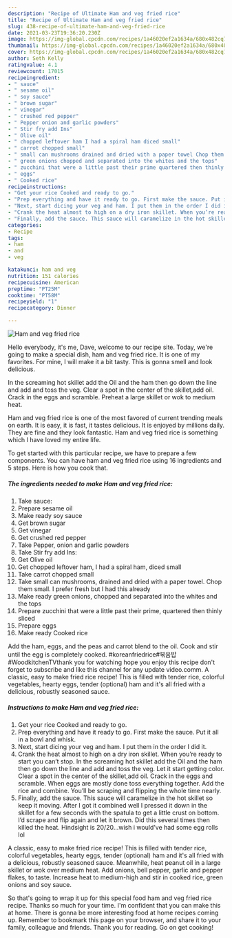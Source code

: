 ```yaml
---
description: "Recipe of Ultimate Ham and veg fried rice"
title: "Recipe of Ultimate Ham and veg fried rice"
slug: 438-recipe-of-ultimate-ham-and-veg-fried-rice
date: 2021-03-23T19:36:20.230Z
image: https://img-global.cpcdn.com/recipes/1a46020ef2a1634a/680x482cq70/ham-and-veg-fried-rice-recipe-main-photo.jpg
thumbnail: https://img-global.cpcdn.com/recipes/1a46020ef2a1634a/680x482cq70/ham-and-veg-fried-rice-recipe-main-photo.jpg
cover: https://img-global.cpcdn.com/recipes/1a46020ef2a1634a/680x482cq70/ham-and-veg-fried-rice-recipe-main-photo.jpg
author: Seth Kelly
ratingvalue: 4.1
reviewcount: 17015
recipeingredient:
- " sauce"
- " sesame oil"
- " soy sauce"
- " brown sugar"
- " vinegar"
- " crushed red pepper"
- " Pepper onion and garlic powders"
- " Stir fry add Ins"
- " Olive oil"
- " chopped leftover ham I had a spiral ham diced small"
- " carrot chopped small"
- " small can mushrooms drained and dried with a paper towel Chop them small I prefer fresh but I had this already"
- " green onions chopped and separated into the whites and the tops"
- " zucchini that were a little past their prime quartered then thinly sliced"
- " eggs"
- " Cooked rice"
recipeinstructions:
- "Get your rice Cooked and ready to go."
- "Prep everything and have it ready to go. First make the sauce. Put it all in a bowl and whisk."
- "Next, start dicing your veg and ham. I put them in the order I did it."
- "Crank the heat almost to high on a dry iron skillet. When you’re ready to start you can’t stop. In the screaming hot skillet add the Oil and the ham then go down the line and add and toss the veg. Let it start getting color. Clear a spot in the center of the skillet,add oil. Crack in the eggs and scramble. When eggs are mostly done toss everything together. Add the rice and combine. You’ll be scraping and flipping the whole time nearly."
- "Finally, add the sauce. This sauce will caramelize in the hot skillet so keep it moving. After I got it combined well I pressed it down in the skillet for a few seconds with the spatula to get a little crust on bottom. I’d scrape and flip again and let it brown. Did this several times then killed the heat. Hindsight is 20/20...wish i would’ve had some egg rolls lol"
categories:
- Recipe
tags:
- ham
- and
- veg

katakunci: ham and veg 
nutrition: 151 calories
recipecuisine: American
preptime: "PT25M"
cooktime: "PT58M"
recipeyield: "1"
recipecategory: Dinner

---
```



![Ham and veg fried rice](https://img-global.cpcdn.com/recipes/1a46020ef2a1634a/680x482cq70/ham-and-veg-fried-rice-recipe-main-photo.jpg)

Hello everybody, it's me, Dave, welcome to our recipe site. Today, we're going to make a special dish, ham and veg fried rice. It is one of my favorites. For mine, I will make it a bit tasty. This is gonna smell and look delicious.

In the screaming hot skillet add the Oil and the ham then go down the line and add and toss the veg. Clear a spot in the center of the skillet,add oil. Crack in the eggs and scramble. Preheat a large skillet or wok to medium heat.

Ham and veg fried rice is one of the most favored of current trending meals on earth. It is easy, it is fast, it tastes delicious. It is enjoyed by millions daily. They are fine and they look fantastic. Ham and veg fried rice is something which I have loved my entire life.


To get started with this particular recipe, we have to prepare a few components. You can have ham and veg fried rice using 16 ingredients and 5 steps. Here is how you cook that.

<!--inarticleads1-->

##### The ingredients needed to make Ham and veg fried rice:

1. Take  sauce:
1. Prepare  sesame oil
1. Make ready  soy sauce
1. Get  brown sugar
1. Get  vinegar
1. Get  crushed red pepper
1. Take  Pepper, onion and garlic powders
1. Take  Stir fry add Ins:
1. Get  Olive oil
1. Get  chopped leftover ham, I had a spiral ham, diced small
1. Take  carrot chopped small
1. Take  small can mushrooms, drained and dried with a paper towel. Chop them small. I prefer fresh but I had this already
1. Make ready  green onions, chopped and separated into the whites and the tops
1. Prepare  zucchini that were a little past their prime, quartered then thinly sliced
1. Prepare  eggs
1. Make ready  Cooked rice


Add the ham, eggs, and the peas and carrot blend to the oil. Cook and stir until the egg is completely cooked. #koreanfriedrice#볶음밥#WoodkitchenTVthank you for watching hope you enjoy this recipe don&#39;t forget to subscribe and like this channel for any update video.comm. A classic, easy to make fried rice recipe! This is filled with tender rice, colorful vegetables, hearty eggs, tender (optional) ham and it&#39;s all fried with a delicious, robustly seasoned sauce. 

<!--inarticleads2-->

##### Instructions to make Ham and veg fried rice:

1. Get your rice Cooked and ready to go.
1. Prep everything and have it ready to go. First make the sauce. Put it all in a bowl and whisk.
1. Next, start dicing your veg and ham. I put them in the order I did it.
1. Crank the heat almost to high on a dry iron skillet. When you’re ready to start you can’t stop. In the screaming hot skillet add the Oil and the ham then go down the line and add and toss the veg. Let it start getting color. Clear a spot in the center of the skillet,add oil. Crack in the eggs and scramble. When eggs are mostly done toss everything together. Add the rice and combine. You’ll be scraping and flipping the whole time nearly.
1. Finally, add the sauce. This sauce will caramelize in the hot skillet so keep it moving. After I got it combined well I pressed it down in the skillet for a few seconds with the spatula to get a little crust on bottom. I’d scrape and flip again and let it brown. Did this several times then killed the heat. Hindsight is 20/20...wish i would’ve had some egg rolls lol


A classic, easy to make fried rice recipe! This is filled with tender rice, colorful vegetables, hearty eggs, tender (optional) ham and it&#39;s all fried with a delicious, robustly seasoned sauce. Meanwhile, heat peanut oil in a large skillet or wok over medium heat. Add onions, bell pepper, garlic and pepper flakes, to taste. Increase heat to medium-high and stir in cooked rice, green onions and soy sauce. 

So that's going to wrap it up for this special food ham and veg fried rice recipe. Thanks so much for your time. I'm confident that you can make this at home. There is gonna be more interesting food at home recipes coming up. Remember to bookmark this page on your browser, and share it to your family, colleague and friends. Thank you for reading. Go on get cooking!
